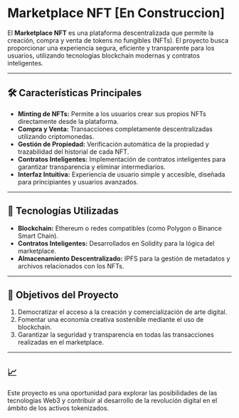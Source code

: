 # Marketplace NFT [En Construccion]

El **Marketplace NFT** es una plataforma descentralizada que permite la creación, compra y venta de tokens no fungibles (NFTs). El proyecto busca proporcionar una experiencia segura, eficiente y transparente para los usuarios, utilizando tecnologías blockchain modernas y contratos inteligentes.

---

## 🛠️ Características Principales

- **Minting de NFTs:** Permite a los usuarios crear sus propios NFTs directamente desde la plataforma.
- **Compra y Venta:** Transacciones completamente descentralizadas utilizando criptomonedas.
- **Gestión de Propiedad:** Verificación automática de la propiedad y trazabilidad del historial de cada NFT.
- **Contratos Inteligentes:** Implementación de contratos inteligentes para garantizar transparencia y eliminar intermediarios.
- **Interfaz Intuitiva:** Experiencia de usuario simple y accesible, diseñada para principiantes y usuarios avanzados.

---

## 🚀 Tecnologías Utilizadas

- **Blockchain:** Ethereum o redes compatibles (como Polygon o Binance Smart Chain).
- **Contratos Inteligentes:** Desarrollados en Solidity para la lógica del marketplace.
- **Almacenamiento Descentralizado:** IPFS para la gestión de metadatos y archivos relacionados con los NFTs.

---

## 🎯 Objetivos del Proyecto

1. Democratizar el acceso a la creación y comercialización de arte digital.
2. Fomentar una economía creativa sostenible mediante el uso de blockchain.
3. Garantizar la seguridad y transparencia en todas las transacciones realizadas en el marketplace.

---

## 📈

Este proyecto es una oportunidad para explorar las posibilidades de las tecnologías Web3 y contribuir al desarrollo de la revolución digital en el ámbito de los activos tokenizados.
